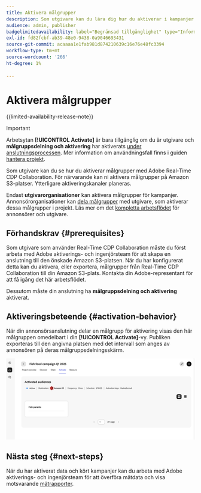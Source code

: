```yaml
---
title: Aktivera målgrupper
description: Som utgivare kan du lära dig hur du aktiverar i kampanjer som målgrupper delas med dig av din medarbetare.
audience: admin, publisher
badgelimitedavailability: label="Begränsad tillgänglighet" type="Informative" url="https://helpx.adobe.com/legal/product-descriptions/real-time-customer-data-platform-collaboration.html newtab=true"
exl-id: fd82fcbf-ab39-48e0-9438-0a9046693431
source-git-commit: acaaaa1e1fab981d874210639c16e76e48fc3394
workflow-type: tm+mt
source-wordcount: '266'
ht-degree: 1%

---
```


# Aktivera målgrupper

{{limited-availability-release-note}}

>[!IMPORTANT]
>
>Arbetsytan **[!UICONTROL Activate]** är bara tillgänglig om du är utgivare och **målgruppsdelning och aktivering** har aktiverats [under anslutningsprocessen](../connect/establishing-connections.md#connection-settings). Mer information om användningsfall finns i guiden [hantera projekt](./manage-projects.md#project-use-cases).

Som utgivare kan du se hur du aktiverar målgrupper med Adobe Real-Time CDP Collaboration. För närvarande kan ni aktivera målgrupper på Amazon S3-platser. Ytterligare aktiveringskanaler planeras.

Endast **utgivarorganisationer** kan aktivera målgrupper för kampanjer. Annonsörorganisationer kan [dela målgrupper](/help/guide/collaborate/share.md) med utgivare, som aktiverar dessa målgrupper i projekt. Läs mer om det [kompletta arbetsflödet](/help/guide/end-to-end-workflow.md) för annonsörer och utgivare.

## Förhandskrav {#prerequisites}

Som utgivare som använder Real-Time CDP Collaboration måste du först arbeta med Adobe aktiverings- och ingenjörsteam för att skapa en anslutning till den önskade Amazon S3-platsen. När du har konfigurerat detta kan du aktivera, eller exportera, målgrupper från Real-Time CDP Collaboration till din Amazon S3-plats. Kontakta din Adobe-representant för att få igång det här arbetsflödet.

Dessutom måste din anslutning ha **målgruppsdelning och aktivering** aktiverat.

## Aktiveringsbeteende {#activation-behavior}

När din annonsörsanslutning delar en målgrupp för aktivering visas den här målgruppen omedelbart i din **[!UICONTROL Activate]**-vy. Publiken exporteras till den angivna platsen med det intervall som anges av annonsören på deras målgruppsdelningsskärm.

![Aktivera arbetsflöde till ett Amazon S3-mål.](/help/assets/collaborate/activate/activate-to-amazon-s3.png)

## Nästa steg {#next-steps}

När du har aktiverat data och kört kampanjer kan du arbeta med Adobe aktiverings- och ingenjörsteam för att överföra mätdata och visa motsvarande [mätrapporter](/help/guide/collaborate/measure.md).

